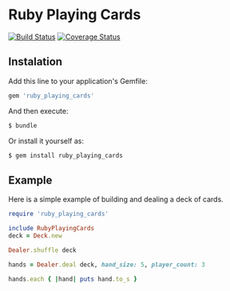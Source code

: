 # Ruby Playing Cards

[![Build Status](https://travis-ci.org/jcmckay/ruby_playing_cards.png)](https://travis-ci.org/jcmckay/ruby_playing_cards) [![Coverage Status](https://coveralls.io/repos/github/jcmckay/ruby_playing_cards/badge.svg?branch=master)](https://coveralls.io/github/jcmckay/ruby_playing_cards?branch=master)

## Instalation
Add this line to your application's Gemfile:
```ruby
gem 'ruby_playing_cards'
```
And then execute:
```ruby
$ bundle
```
Or install it yourself as:
```ruby
$ gem install ruby_playing_cards
```

## Example
Here is a simple example of building and dealing a deck of cards.

```ruby
require 'ruby_playing_cards'

include RubyPlayingCards
deck = Deck.new

Dealer.shuffle deck

hands = Dealer.deal deck, hand_size: 5, player_count: 3

hands.each { |hand| puts hand.to_s }
```
